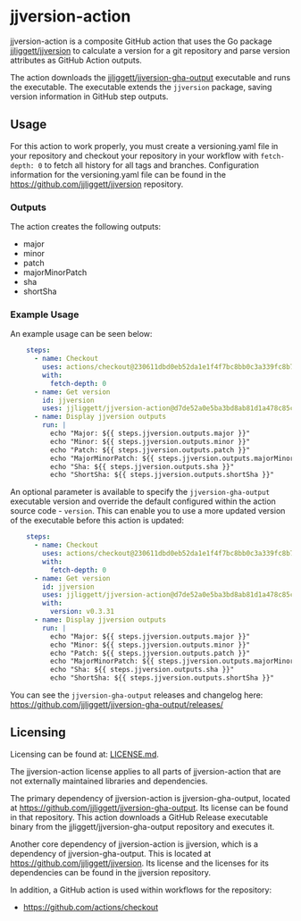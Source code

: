 # jjversion-action

jjversion-action is a composite GitHub action that uses the Go package [jjliggett/jjversion](https://github.com/jjliggett/jjversion) to calculate a version for a git repository and parse version attributes as GitHub Action outputs.

The action downloads the [jjliggett/jjversion-gha-output](https://github.com/jjliggett/jjversion-gha-output) executable and runs the executable. The executable extends the `jjversion` package, saving version information in GitHub step outputs.

## Usage

For this action to work properly, you must create a versioning.yaml file in your repository and checkout your repository in your workflow with ```fetch-depth: 0``` to fetch all history for all tags and branches. Configuration information for the versioning.yaml file can be found in the <https://github.com/jjliggett/jjversion> repository.

### Outputs

The action creates the following outputs:

- major
- minor
- patch
- majorMinorPatch
- sha
- shortSha

### Example Usage

An example usage can be seen below:

```yaml
    steps:
      - name: Checkout
        uses: actions/checkout@230611dbd0eb52da1e1f4f7bc8bb0c3a339fc8b7
        with:
          fetch-depth: 0
      - name: Get version
        id: jjversion
        uses: jjliggett/jjversion-action@d7de52a0e5ba3bd8ab81d1a478c85c7cac1244ba
      - name: Display jjversion outputs
        run: |
          echo "Major: ${{ steps.jjversion.outputs.major }}"
          echo "Minor: ${{ steps.jjversion.outputs.minor }}"
          echo "Patch: ${{ steps.jjversion.outputs.patch }}"
          echo "MajorMinorPatch: ${{ steps.jjversion.outputs.majorMinorPatch }}"
          echo "Sha: ${{ steps.jjversion.outputs.sha }}"
          echo "ShortSha: ${{ steps.jjversion.outputs.shortSha }}"
```

An optional parameter is available to specify the `jjversion-gha-output` executable version and override the default configured within the action source code - `version`. This can enable you to use a more updated version of the executable before this action is updated:

```yaml
    steps:
      - name: Checkout
        uses: actions/checkout@230611dbd0eb52da1e1f4f7bc8bb0c3a339fc8b7
        with:
          fetch-depth: 0
      - name: Get version
        id: jjversion
        uses: jjliggett/jjversion-action@d7de52a0e5ba3bd8ab81d1a478c85c7cac1244ba
        with:
          version: v0.3.31
      - name: Display jjversion outputs
        run: |
          echo "Major: ${{ steps.jjversion.outputs.major }}"
          echo "Minor: ${{ steps.jjversion.outputs.minor }}"
          echo "Patch: ${{ steps.jjversion.outputs.patch }}"
          echo "MajorMinorPatch: ${{ steps.jjversion.outputs.majorMinorPatch }}"
          echo "Sha: ${{ steps.jjversion.outputs.sha }}"
          echo "ShortSha: ${{ steps.jjversion.outputs.shortSha }}"
```

You can see the `jjversion-gha-output` releases and changelog here: <https://github.com/jjliggett/jjversion-gha-output/releases/>

## Licensing

Licensing can be found at: [LICENSE.md](LICENSE.md).

The jjversion-action license applies to all parts of jjversion-action that are not externally maintained libraries and dependencies.

The primary dependency of jjversion-action is jjversion-gha-output, located at <https://github.com/jjliggett/jjversion-gha-output>. Its license can be found in that repository. This action downloads a GitHub Release executable binary from the jjliggett/jjversion-gha-output repository and executes it.

Another core dependency of jjversion-action is jjversion, which is a dependency of jjversion-gha-output. This is located at <https://github.com/jjliggett/jjversion>. Its license and the licenses for its dependencies can be found in the jjversion repository.

In addition, a GitHub action is used within workflows for the repository:

- <https://github.com/actions/checkout>
